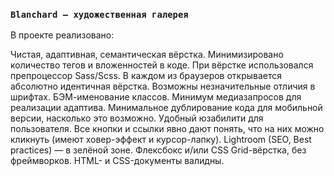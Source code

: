 ### `Blanchard — художественная галерея`

В проекте реализовано:

Чистая, адаптивная, семантическая вёрстка. Минимизировано количество тегов и вложенностей в коде.
При вёрстке использовался препроцессор Sass/Scss.
В каждом из браузеров открывается абсолютно идентичная вёрстка. Возможны незначительные отличия в шрифтах.
БЭМ-именование классов.
Минимум медиазапросов для реализации адаптива.
Минимальное дублирование кода для мобильной версии, насколько это возможно.
Удобный юзабилити для пользователя. Все кнопки и ссылки явно дают понять, что на них можно кликнуть (имеют ховер-эффект и курсор-лапку).
Lightroom (SEO, Best practices) — в зелёной зоне.
Флексбокс и/или CSS Grid-вёрстка, без фреймворков.
HTML- и CSS-документы валидны.
